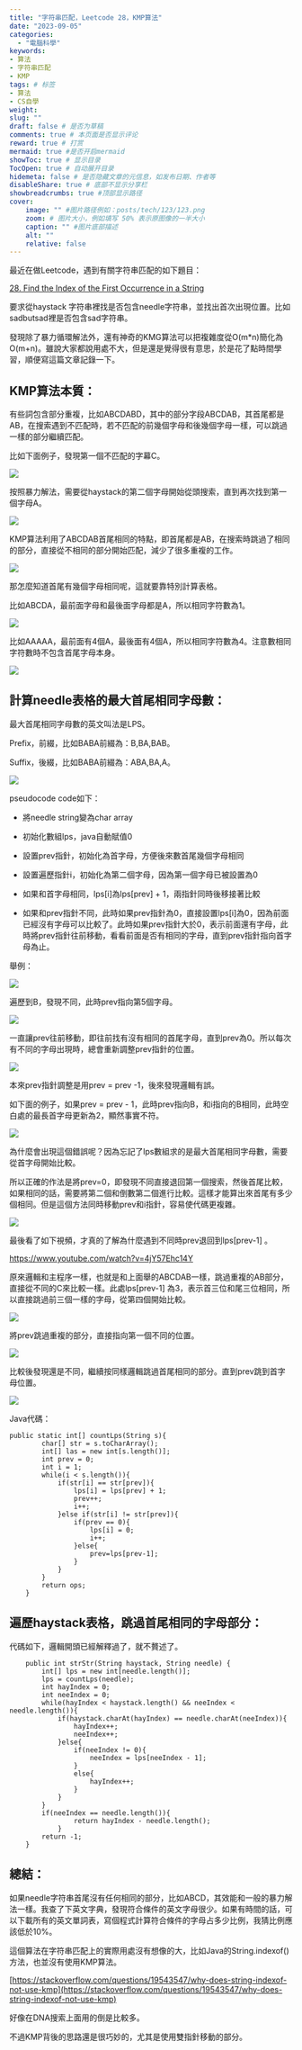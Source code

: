 ```yaml
---
title: "字符串匹配，Leetcode 28，KMP算法"
date: "2023-09-05"
categories: 
  - "電腦科學"
keywords: 
- 算法
- 字符串匹配
- KMP
tags: # 标签
- 算法
- CS自學
weight:
slug: ""
draft: false # 是否为草稿
comments: true # 本页面是否显示评论
reward: true # 打赏
mermaid: true #是否开启mermaid
showToc: true # 显示目录
TocOpen: true # 自动展开目录
hidemeta: false # 是否隐藏文章的元信息，如发布日期、作者等
disableShare: true # 底部不显示分享栏
showbreadcrumbs: true #顶部显示路径
cover:
    image: "" #图片路径例如：posts/tech/123/123.png
    zoom: # 图片大小，例如填写 50% 表示原图像的一半大小
    caption: "" #图片底部描述
    alt: ""
    relative: false
---
```


最近在做Leetcode，遇到有關字符串匹配的如下題目：

[28. Find the Index of the First Occurrence in a String](https://leetcode.com/problems/find-the-index-of-the-first-occurrence-in-a-string/)

要求從haystack 字符串裡找是否包含needle字符串，並找出首次出現位置。比如sadbutsad裡是否包含sad字符串。

發現除了暴力循環解法外，還有神奇的KMG算法可以把複雜度從O(m\*n)簡化為O(m+n)。雖說大家都說用處不大，但是還是覺得很有意思，於是花了點時間學習，順便寫這篇文章記錄一下。

## KMP算法本質：

有些詞包含部分重複，比如ABCDABD，其中的部分字段ABCDAB，其首尾都是AB，在搜索遇到不匹配時，若不匹配的前幾個字母和後幾個字母一樣，可以跳過一樣的部分繼續匹配。

比如下面例子，發現第一個不匹配的字幕C。

![](images/Screenshot-2023-09-04-at-8.56.19-AM.png)

按照暴力解法，需要從haystack的第二個字母開始從頭搜索，直到再次找到第一個字母A。

![](images/Screenshot-2023-09-04-at-9.00.16-AM.png)

KMP算法利用了ABCDAB首尾相同的特點，即首尾都是AB，在搜索時跳過了相同的部分，直接從不相同的部分開始匹配，減少了很多重複的工作。

![](images/Screenshot-2023-09-04-at-9.07.32-AM.png)

那怎麼知道首尾有幾個字母相同呢，這就要靠特別計算表格。

比如ABCDA，最前面字母和最後面字母都是A，所以相同字符數為1。

![](images/Screenshot-2023-09-04-at-9.15.46-AM.png)

比如AAAAA，最前面有4個A，最後面有4個A，所以相同字符數為4。注意數相同字符數時不包含首尾字母本身。

![](images/Screenshot-2023-09-04-at-9.20.37-AM.png)

## 計算needle表格的最大首尾相同字母數：

最大首尾相同字母數的英文叫法是LPS。

Prefix，前綴，比如BABA前綴為：B,BA,BAB。

Suffix，後綴，比如BABA前綴為：ABA,BA,A。

![](images/Screenshot-2023-09-04-at-10.29.03-PM.png)

pseudocode code如下：

- 將needle string變為char array

- 初始化數組lps，java自動賦值0

- 設置prev指針，初始化為首字母，方便後來數首尾幾個字母相同

- 設置遍歷指針i，初始化為第二個字母，因為第一個字母已被設置為0

- 如果和首字母相同，lps\[i\]為lps\[prev\] + 1，兩指針同時後移接著比較

- 如果和prev指針不同，此時如果prev指針為0，直接設置lps\[i\]為0，因為前面已經沒有字母可以比較了。此時如果prev指針大於0，表示前面還有字母，此時將prev指針往前移動，看看前面是否有相同的字母，直到prev指針指向首字母為止。

舉例：

![](images/Screenshot-2023-09-04-at-9.20.37-AM.png)

遍歷到B，發現不同，此時prev指向第5個字母。

![](images/Screenshot-2023-09-04-at-9.54.38-AM.png)

一直讓prev往前移動，即往前找有沒有相同的首尾字母，直到prev為0。所以每次有不同的字母出現時，總會重新調整prev指針的位置。

![](images/Screenshot-2023-09-04-at-9.57.18-AM.png)

本來prev指針調整是用prev = prev -1，後來發現邏輯有誤。

如下面的例子，如果prev = prev - 1，此時prev指向B，和i指向的B相同，此時空白處的最長首字母更新為2，顯然事實不符。

![](images/Screenshot-2023-09-04-at-9.54.13-PM.png)

為什麼會出現這個錯誤呢？因為忘記了lps數組求的是最大首尾相同字母數，需要從首字母開始比較。

所以正確的作法是將prev=0，即發現不同直接退回第一個搜索，然後首尾比較，如果相同的話，需要將第二個和倒數第二個進行比較。這樣才能算出來首尾有多少個相同。但是這個方法同時移動prev和i指針，容易使代碼更複雜。

![](images/Screenshot-2023-09-05-at-8.15.41-AM.png)

最後看了如下視頻，才真的了解為什麼遇到不同時prev退回到lps\[prev-1\] 。

https://www.youtube.com/watch?v=4jY57Ehc14Y

原來邏輯和主程序一樣，也就是和上面舉的ABCDAB一樣，跳過重複的AB部分，直接從不同的C來比較一樣。此處lps\[prev-1\] 為3，表示首三位和尾三位相同，所以直接跳過前三個一樣的字母，從第四個開始比較。

![](images/Screenshot-2023-09-05-at-8.21.03-AM.png)

將prev跳過重複的部分，直接指向第一個不同的位置。

![](images/Screenshot-2023-09-05-at-8.29.33-AM.png)

比較後發現還是不同，繼續按同樣邏輯跳過首尾相同的部分。直到prev跳到首字母位置。

![](images/Screenshot-2023-09-05-at-8.32.15-AM.png)

Java代碼：

```
public static int[] countLps(String s){
        char[] str = s.toCharArray();
        int[] las = new int[s.length()];
        int prev = 0;
        int i = 1;
        while(i < s.length()){
            if(str[i] == str[prev]){
                lps[i] = lps[prev] + 1;
                prev++;
                i++;
            }else if(str[i] != str[prev]){
                if(prev == 0){
                    lps[i] = 0;
                    i++;
                }else{
                    prev=lps[prev-1];
                }
            }
        }
        return ops;
    }
```

## 遍歷haystack表格，跳過首尾相同的字母部分：

代碼如下，邏輯開頭已經解釋過了，就不贅述了。

```
    public int strStr(String haystack, String needle) {
        int[] lps = new int[needle.length()];
        lps = countLps(needle);
        int hayIndex = 0;
        int neeIndex = 0;
        while(hayIndex < haystack.length() && neeIndex < needle.length()){
            if(haystack.charAt(hayIndex) == needle.charAt(neeIndex)){
                hayIndex++;
                neeIndex++; 
            }else{
                if(neeIndex != 0){
                    neeIndex = lps[neeIndex - 1];   
                }
                else{
                    hayIndex++;
                }
            }  
        }
        if(neeIndex == needle.length()){
                return hayIndex - needle.length();
            }
        return -1;
    }
```

## 總結：

如果needle字符串首尾沒有任何相同的部分，比如ABCD，其效能和一般的暴力解法一樣。我查了下英文字典，發現符合條件的英文字母很少。如果有時間的話，可以下載所有的英文單詞表，寫個程式計算符合條件的字母占多少比例，我猜比例應該低於10%。

這個算法在字符串匹配上的實際用處沒有想像的大，比如Java的String.indexof()方法，也並沒有使用KMP算法。

[https://stackoverflow.com/questions/19543547/why-does-string-indexof-not-use-kmp](https://stackoverflow.com/questions/19543547/why-does-string-indexof-not-use-kmp)

好像在DNA搜索上面用的倒是比較多。

不過KMP背後的思路還是很巧妙的，尤其是使用雙指針移動的部分。
